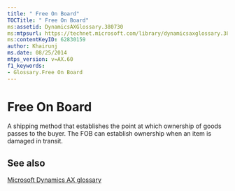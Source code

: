 ```yaml
---
title: " Free On Board"
TOCTitle: " Free On Board"
ms:assetid: DynamicsAXGlossary.380730
ms:mtpsurl: https://technet.microsoft.com/library/dynamicsaxglossary.380730(v=AX.60)
ms:contentKeyID: 62830159
author: Khairunj
ms.date: 08/25/2014
mtps_version: v=AX.60
f1_keywords:
- Glossary.Free On Board
---
```


# Free On Board

A shipping method that establishes the point at which ownership of goods passes to the buyer. The FOB can establish ownership when an item is damaged in transit.

## See also

[Microsoft Dynamics AX glossary](glossary/microsoft-dynamics-ax-glossary.md)

  


